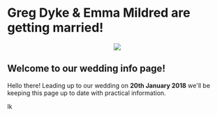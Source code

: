 # Greg Dyke & Emma Mildred are getting married!

<div style="text-align:center"><img src ="https://gadyke.github.io/images/helmets.jpeg" /></div>

## Welcome to our wedding info page!

Hello there! Leading up to our wedding on **20th January 2018** we'll be keeping this page up to date with practical information.

lk
